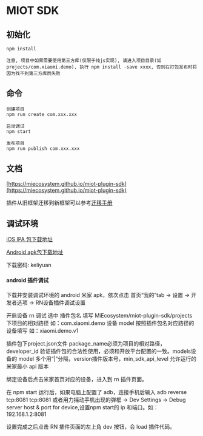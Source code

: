 # MIOT SDK 

## 初始化
    npm install

    注意, 项目中如果需要使用第三方库(仅限于纯js实现), 请进入项目目录(如 projects/com.xiaomi.demo), 执行 npm install -save xxxx, 否则在打包发布时将因为找不到第三方库而失败

## 命令

    创建项目
    npm run create com.xxx.xxx
    
    启动调试
    npm start
    
    发布项目
    npm run publish com.xxx.xxx

## 文档
[https://miecosystem.github.io/miot-plugin-sdk](https://miecosystem.github.io/miot-plugin-sdk) 

插件从旧框架迁移到新框架可以参考[迁移手册](https://github.com/MiEcosystem/miot-plugin-sdk/blob/master/%E8%BF%81%E7%A7%BB%E6%89%8B%E5%86%8C.md)

## 调试环境

[iOS IPA 包下载地址](https://fir.im/mijiadevelopment)
    
[Android apk包下载地址](https://fir.im/MiHomeForAndroid)

下载密码: keliyuan

#### android 插件调试
下载并安装调试环境的 android 米家 apk，依次点击 首页“我的”tab -> 设置 -> 开发者选项 -> RN设备插件调试设置

开启设备 rn 调试 选中
插件包名 填写 MiEcosystem/miot-plugin-sdk/projects 下项目的相对路径 如：com.xiaomi.demo
设备 model 按照插件包名对应路径的设备填写 如：xiaomi.demo.v1

插件包下project.json文件 package_name必须为项目的相对路径，developer_id 验证插件包的合法性使用，必须和开放平台配置的一致。models设备的 model 多个用“|”分隔，version插件版本号，min_sdk_api_level 允许运行的米家最小 api 版本

绑定设备后点击米家首页对应的设备，进入到 rn 插件页面。

在 npm start 运行后，如果电脑上配置了 adb，连接手机后输入 adb reverse tcp:8081 tcp:8081 或者用力摇动手机出现的弹框 -> Dev Settings -> Debug server host & port for device,设置npm start的 ip 和端口。如：192.168.1.2:8081

设置完成之后点击 RN 插件页面的左上角 dev 按钮，会 load 插件代码。
